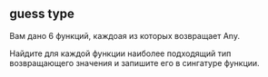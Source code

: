 ## guess type

Вам дано 6 функций, каждоая из которых возвращает Any.

Найдите для каждой функции наиболее подходящий тип возвращающего значения и запишите его в сингатуре функции.
